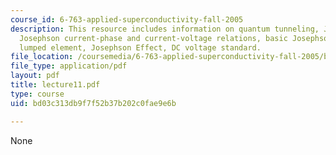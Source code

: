 ```yaml
---
course_id: 6-763-applied-superconductivity-fall-2005
description: This resource includes information on quantum tunneling, Josephson tunneling,
  Josephson current-phase and current-voltage relations, basic Josephson junction
  lumped element, Josephson Effect, DC voltage standard.
file_location: /coursemedia/6-763-applied-superconductivity-fall-2005/bd03c313db9f7f52b37b202c0fae9e6b_lecture11.pdf
file_type: application/pdf
layout: pdf
title: lecture11.pdf
type: course
uid: bd03c313db9f7f52b37b202c0fae9e6b

---
```

None